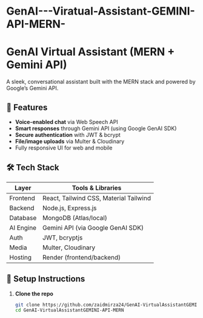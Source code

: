 ﻿# GenAI---Viratual-Assistant-GEMINI-API-MERN-

# GenAI Virtual Assistant (MERN + Gemini API)

A sleek, conversational assistant built with the MERN stack and powered by Google’s Gemini API.

## 🚀 Features
- **Voice-enabled chat** via Web Speech API
- **Smart responses** through Gemini API (using Google GenAI SDK)  
- **Secure authentication** with JWT & bcrypt  
- **File/image uploads** via Multer & Cloudinary  
- Fully responsive UI for web and mobile  

## 🛠️ Tech Stack
| Layer       | Tools & Libraries                    |
|-------------|---------------------------------------|
| Frontend    | React, Tailwind CSS, Material Tailwind |
| Backend     | Node.js, Express.js                   |
| Database    | MongoDB (Atlas/local)                |
| AI Engine   | Gemini API (via Google GenAI SDK)    |
| Auth        | JWT, bcryptjs                        |
| Media       | Multer, Cloudinary                   |
| Hosting     | Render (frontend/backend)            |

## 🔧 Setup Instructions
1. **Clone the repo**  
   ```bash
   git clone https://github.com/zaidmirza24/GenAI-VirtualAssistantGEMINI-API-MERN.git
   cd GenAI-VirtualAssistantGEMINI-API-MERN
